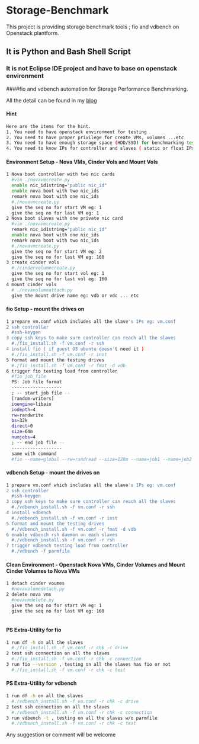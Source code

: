 # Storage-Benchmark
This project is providing storage benchmark tools ; fio and vdbench on Openstack plantform.

## It is Python and Bash Shell Script
### It is not Eclipse IDE project and have to base on openstack environment
####fio and vdbench automation for Storage Performance Benchmarking.

All the detail can be found in my [blog](http://chianingwang.blogspot.com/2015/01/minhash-for-file-similarity.html)

#### Hint
```bash
Here are the items for the hint.
1. You need to have openstack environment for testing
2. You need to have proper privilege for create VMs, volumes ...etc
3. You need to have enough storage space (HDD/SSD) for benchmarking test
4. You need to know IPs for controller and slaves ( static or float IPs )
```

#### Environment Setup - Nova VMs, Cinder Vols and Mount Vols 
```bash
1 Nova boot controller with two nic cards
  #vim ./novavmcreate.py 
  enable nic_id1string="public nic_id"
  enable nova boot with two nic_ids
  remark nova boot with one nic_ids
  #./novavmcreate.py
  give the seq no for start VM eg: 1
  give the seq no for last VM eg: 1
2 Nova boot slaves with one private nic card
  #vim ./novavmcreate.py 
  remark nic_id1string="public nic_id"
  enable nova boot with one nic_ids
  remark nova boot with two nic_ids
  #./novavmcreate.py
  give the seq no for start VM eg: 2 
  give the seq no for last VM eg: 160
3 create cinder vols
  #./cindervolumecreate.py
  give the seq no for start vol eg: 1
  give the seq no for last vol eg: 160
4 mount cinder vols
  # ./novavolumeattach.py
  give the mount drive name eg: vdb or vdc ... etc

```

#### fio Setup - mount the drives on 
```bash
1 prepare vm.conf which includes all the slave's IPs eg: vm.conf
2 ssh controller
  #ssh-keygen
3 copy ssh keys to make sure controller can reach all the slaves
  #./fio_install.sh -f vm.conf -r ssh
4 install fio ( if guest OS ubuntu doesn't need it )
  #./fio_install.sh -f vm.conf -r inst
5 format and mount the testing drives
  #./fio_install.sh -f vm.conf -r fmat -d vdb
6 trigger fio testing load from controller
  #fio job_file
  PS: Job file format
  -------------------
  ; -- start job file --
  [random-writers]
  ioengine=libaio
  iodepth=4
  rw=randwrite
  bs=32k
  direct=0
  size=64m
  numjobs=4
  ; -- end job file --
  -------------------
  same with command
  #fio --name=global --rw=randread --size=128m --name=job1 --name=job2
```

#### vdbench Setup - mount the drives on 
```bash
1 prepare vm.conf which includes all the slave's IPs eg: vm.conf
2 ssh controller
  #ssh-keygen
3 copy ssh keys to make sure controller can reach all the slaves
  #./vdbench_install.sh -f vm.conf -r ssh
4 install vdbench
  #./vdbench_install.sh -f vm.conf -r inst
5 format and mount the testing drives
  #./vdbench_install.sh -f vm.conf -r fmat -d vdb
6 enable vdbench rsh daemon on each slaves
  #./vdbench_install.sh -f vm.conf -r rsh
7 trigger vdbench testing load from controller
  #./vdbench -f parmfile
```

#### Clean Environment - Openstack Nova VMs, Cinder Volumes and Mount Cinder Volumes to Nova VMs 
```bash
1 detach cinder voumes
  #novavolumedetach.py
2 delete nova vms
  #novavmdelete.py
  give the seq no for start VM eg: 1
  give the seq no for last VM eg: 160
  
```
#### PS Extra-Utility for fio  
```bash
1 run df -h on all the slaves
  #./fio_install.sh -f vm.conf -r chk -c drive
2 test ssh connection on all the slaves
  #./fio_install.sh -f vm.conf -r chk -c connection
3 run fio --version , testing on all the slaves has fio or not
  #./fio_install.sh -f vm.conf -r chk -c test
```

#### PS Extra-Utility for vdbench  
```bash
1 run df -h on all the slaves
  #./vdbench_install.sh -f vm.conf -r chk -c drive
2 test ssh connection on all the slaves
  #./vdbench_install.sh -f vm.conf -r chk -c connection
3 run vdbench -t , testing on all the slaves w/o parmfile
  #./vdbench_install.sh -f vm.conf -r chk -c test
```

Any suggestion or comment will be welcome
